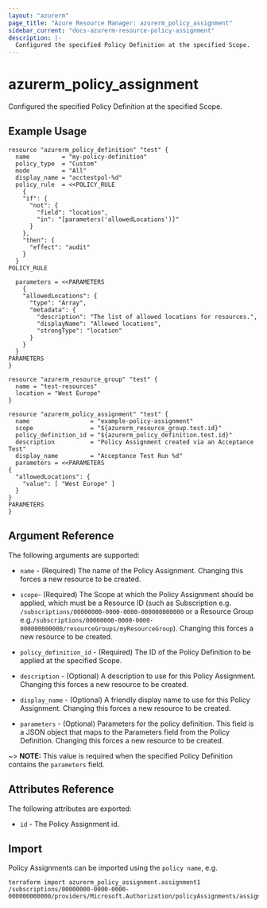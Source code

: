 ```yaml
---
layout: "azurerm"
page_title: "Azure Resource Manager: azurerm_policy_assignment"
sidebar_current: "docs-azurerm-resource-policy-assignment"
description: |-
  Configured the specified Policy Definition at the specified Scope.
---
```


# azurerm_policy_assignment

Configured the specified Policy Definition at the specified Scope.

## Example Usage

```hcl
resource "azurerm_policy_definition" "test" {
  name         = "my-policy-definition"
  policy_type  = "Custom"
  mode         = "All"
  display_name = "acctestpol-%d"
  policy_rule  = <<POLICY_RULE
	{
    "if": {
      "not": {
        "field": "location",
        "in": "[parameters('allowedLocations')]"
      }
    },
    "then": {
      "effect": "audit"
    }
  }
POLICY_RULE

  parameters = <<PARAMETERS
	{
    "allowedLocations": {
      "type": "Array",
      "metadata": {
        "description": "The list of allowed locations for resources.",
        "displayName": "Allowed locations",
        "strongType": "location"
      }
    }
  }
PARAMETERS
}

resource "azurerm_resource_group" "test" {
  name = "test-resources"
  location = "West Europe"
}

resource "azurerm_policy_assignment" "test" {
  name                 = "example-policy-assignment"
  scope                = "${azurerm_resource_group.test.id}"
  policy_definition_id = "${azurerm_policy_definition.test.id}"
  description          = "Policy Assignment created via an Acceptance Test"
  display_name         = "Acceptance Test Run %d"
  parameters = <<PARAMETERS
{
  "allowedLocations": {
    "value": [ "West Europe" ]
  }
}
PARAMETERS
}
```

## Argument Reference

The following arguments are supported:

* `name` - (Required) The name of the Policy Assignment. Changing this forces a new resource to be created.

* `scope`- (Required) The Scope at which the Policy Assignment should be applied, which must be a Resource ID (such as Subscription e.g. `/subscriptions/00000000-0000-0000-000000000000` or a Resource Group e.g.`/subscriptions/00000000-0000-0000-000000000000/resourceGroups/myResourceGroup`). Changing this forces a new resource to be created.

* `policy_definition_id` - (Required) The ID of the Policy Definition to be applied at the specified Scope.

* `description` - (Optional) A description to use for this Policy Assignment. Changing this forces a new resource to be created.

* `display_name` - (Optional) A friendly display name to use for this Policy Assignment. Changing this forces a new resource to be created.

* `parameters` - (Optional) Parameters for the policy definition. This field is a JSON object that maps to the Parameters field from the Policy Definition. Changing this forces a new resource to be created.

~> **NOTE:** This value is required when the specified Policy Definition contains the `parameters` field.

## Attributes Reference

The following attributes are exported:

* `id` - The Policy Assignment id.

## Import

Policy Assignments can be imported using the `policy name`, e.g.

```shell
terraform import azurerm_policy_assignment.assignment1  /subscriptions/00000000-0000-0000-000000000000/providers/Microsoft.Authorization/policyAssignments/assignment1
```
